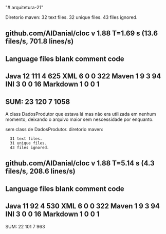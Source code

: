 "# arquitetura-21" 

Diretorio maven: 
      32 text files.
      32 unique files.
      43 files ignored.

github.com/AlDanial/cloc v 1.88  T=1.69 s (13.6 files/s, 701.8 lines/s)
-------------------------------------------------------------------------------
Language                     files          blank        comment           code
-------------------------------------------------------------------------------
Java                            12            111              4            625
XML                              6              0              0            322
Maven                            1              9              3             94
INI                              3              0              0             16
Markdown                         1              0              0              1
-------------------------------------------------------------------------------
SUM:                            23            120              7           1058
-------------------------------------------------------------------------------

A class DadosProdutor que estava lá mas não era utilizada em nenhum momento, deixando o arquivo maior sem nescessidade por 
enquanto.


sem class de DadosProdutor.
diretorio maven:

      31 text files.
      31 unique files.
      43 files ignored.

github.com/AlDanial/cloc v 1.88  T=5.14 s (4.3 files/s, 208.6 lines/s)
-------------------------------------------------------------------------------
Language                     files          blank        comment           code
-------------------------------------------------------------------------------
Java                            11             92              4            530
XML                              6              0              0            322
Maven                            1              9              3             94
INI                              3              0              0             16
Markdown                         1              0              0              1
-------------------------------------------------------------------------------
SUM:                            22            101              7            963

